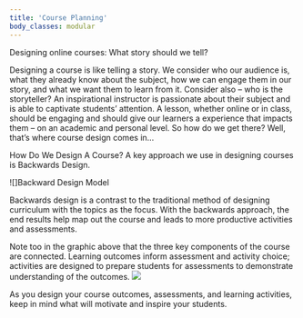 ```yaml
---
title: 'Course Planning'
body_classes: modular
---
```


Designing online courses: What story should we tell?

Designing a course is like telling a story.  We consider who our audience is, what they already know about the subject, how we can engage them in our story, and what we want them to learn from it.  Consider also – who is the storyteller? An inspirational instructor is passionate about their subject and is able to captivate students’ attention.  A lesson, whether online or in class, should be engaging and should give our learners a experience that impacts them – on an academic and personal level.  So how do we get there?  Well, that’s where course design comes in…

How Do We Design A Course?
A key approach we use in designing courses is Backwards Design.

![]Backward Design Model

Backwards design is a contrast to the traditional method of designing curriculum with the topics as the focus.  With the backwards approach, the end results help map out the course and leads to more productive activities and assessments. 

Note too in the graphic above that the three key components of the course are connected.  Learning outcomes inform assessment and activity choice; activities are designed to prepare students for assessments to demonstrate understanding of the outcomes.
![](Venn-activities)

 As you design your course outcomes, assessments, and learning activities, keep in mind what will motivate and inspire your students.